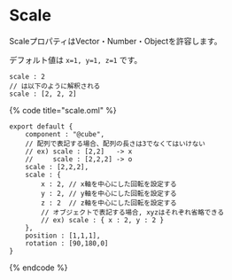 # Scale

ScaleプロパティはVector・Number・Objectを許容します。

デフォルト値は `x=1, y=1, z=1` です。

```text
scale : 2
// は以下のように解釈される
scale : [2, 2, 2]
```

{% code title="scale.oml" %}
```text
export default {
    component : "@cube",
    // 配列で表記する場合、配列の長さは3でなくてはいけない
    // ex) scale : [2,2]   -> x
    //     scale : [2,2,2] -> o
    scale : [2,2,2],
    scale : {
        x : 2, // x軸を中心にした回転を設定する
        y : 2, // y軸を中心にした回転を設定する
        z : 2  // z軸を中心にした回転を設定する
        // オブジェクトで表記する場合, xyzはそれぞれ省略できる
        // ex) scale : { x : 2, y : 2 }
    },
    position : [1,1,1],
    rotation : [90,180,0]
}
```
{% endcode %}

